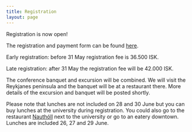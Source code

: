 ```yaml
---
title: Registration
layout: page
---
```


Registration is now open!

The registration and payment form can be found [here][registration].

Early registration: before 31 May registration fee is 36.500 ISK.

Late registration: after 31 May the registration fee will be 42.000 ISK.

The conference banquet and excursion will be combined. We will visit the
Reykjanes peninsula and the banquet will be at a restaurant there. More details
of the excursion and banquet will be posted shortly.

Please note that lunches are not included on 28 and 30 June but you can buy
lunches at the university during registration. You could also go to the
restaurant [Nauthóll][nautholl] next to the university or go to an eatery
downtown. Lunches are included 26, 27 and 29 June.



[registration]: http://www.eventure-online.com/eventure/externalLogin.do?congress=69_1724&&cat=1&username=create&password=create
[nautholl]: http://nautholl.is/?lang=en
